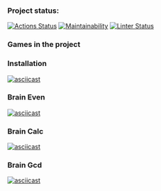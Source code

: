 ### Project status:

[![Actions Status](https://github.com/alekseifeniuk/python-project-lvl1/workflows/hexlet-check/badge.svg)](https://github.com/alekseifeniuk/python-project-lvl1/actions)
[![Maintainability](https://api.codeclimate.com/v1/badges/a99a88d28ad37a79dbf6/maintainability)](https://codeclimate.com/github/alekseifeniuk/python-project-lvl1/maintainability)
[![Linter Status](https://github.com/alekseifeniuk/python-project-lvl1/actions/workflows/lint.yml/badge.svg)](https://github.com/alekseifeniuk/python-project-lvl1/actions)


### Games in the project

### Installation

[![asciicast](https://asciinema.org/a/Sri7CabsrNskcqBHin8LEwM7k.svg)](https://asciinema.org/a/Sri7CabsrNskcqBHin8LEwM7k)

### Brain Even

[![asciicast](https://asciinema.org/a/at1hQBf2BInKTPWDA3wlU4r0n.svg)](https://asciinema.org/a/at1hQBf2BInKTPWDA3wlU4r0n)

### Brain Calc

[![asciicast](https://asciinema.org/a/wRKlszXOY6CrBSXXmQ7BJP7nL.svg)](https://asciinema.org/a/wRKlszXOY6CrBSXXmQ7BJP7nL)

### Brain Gcd

[![asciicast](https://asciinema.org/a/t5ADcMDmU9VNUSnAibmUl0hQd.svg)](https://asciinema.org/a/t5ADcMDmU9VNUSnAibmUl0hQd)
